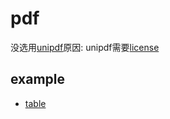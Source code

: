 # pdf
没选用[unipdf](https://github.com/unidoc/unipdf)原因: unipdf需要[license](https://github.com/unidoc/unipdf-examples/blob/master/README.md)

## example
- [table](https://github.com/johnfercher/maroto/tree/master/internal/examples/billing)